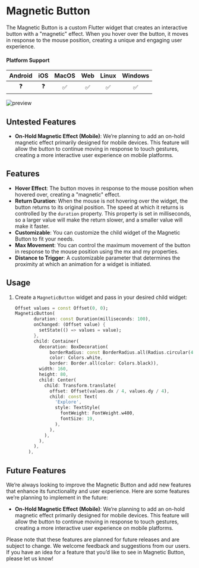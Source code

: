 # Magnetic Button

The Magnetic Button is a custom Flutter widget that creates an interactive button with a "magnetic" effect. When you hover over the button, it moves in response to the mouse position, creating a unique and engaging user experience.

#### Platform Support

| Android | iOS | MacOS | Web | Linux | Windows |
| :-----: | :-: | :---: | :-: | :---: | :-----: |
|   ❓   | ❓  |  ✅   | ✅ |  ✅   |  ✅    |


![preview](https://github.com/darksabotage1/assets/assets/136040945/f1bb1ebf-2d10-4f20-badb-9f00e703e625)


## Untested Features

- **On-Hold Magnetic Effect (Mobile)**: We’re planning to add an on-hold magnetic effect primarily designed for mobile devices. This feature will allow the button to continue moving in response to touch gestures, creating a more interactive user experience on mobile platforms.

## Features

- **Hover Effect**: The button moves in response to the mouse position when hovered over, creating a "magnetic" effect.
- **Return Duration**: When the mouse is not hovering over the widget, the button returns to its original position. The speed at which it returns is controlled by the `duration` property. This property is set in milliseconds, so a larger value will make the return slower, and a smaller value will make it faster.
- **Customizable**: You can customize the child widget of the Magnetic Button to fit your needs.
- **Max Movement**: You can control the maximum movement of the button in response to the mouse position using the mx and my properties.
- **Distance to Trigger**: A customizable parameter that determines the proximity at which an animation for a widget is initiated.

## Usage

1. Create a `MagneticButton` widget and pass in your desired child widget:

   ```dart
   Offset values = const Offset(0, 0);
   MagneticButton(
          duration: const Duration(milliseconds: 100),
          onChanged: (Offset value) {
            setState(() => values = value);
          },
          child: Container(
            decoration: BoxDecoration(
                borderRadius: const BorderRadius.all(Radius.circular(40)),
                color: Colors.white,
                border: Border.all(color: Colors.black)),
            width: 160,
            height: 80,
            child: Center(
              child: Transform.translate(
                offset: Offset(values.dx / 4, values.dy / 4),
                child: const Text(
                  'Explore',
                  style: TextStyle(
                    fontWeight: FontWeight.w400,
                    fontSize: 19,
                  ),
                ),
              ),
            ),
          ),
        ),

## Future Features

We’re always looking to improve the Magnetic Button and add new features that enhance its functionality and user experience. Here are some features we’re planning to implement in the future:

- **On-Hold Magnetic Effect (Mobile)**: We’re planning to add an on-hold magnetic effect primarily designed for mobile devices. This feature will allow the button to continue moving in response to touch gestures, creating a more interactive user experience on mobile platforms.


Please note that these features are planned for future releases and are subject to change. We welcome feedback and suggestions from our users. If you have an idea for a feature that you’d like to see in Magnetic Button, please let us know!